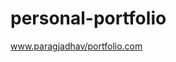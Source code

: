 # personal-portfolio
<a href="https://paragjadhav.netlify.app/" target="_blank">www.paragjadhav/portfolio.com</a>
